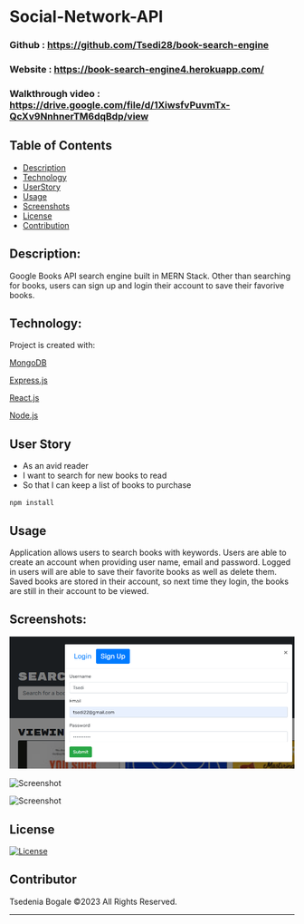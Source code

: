 # Social-Network-API

### Github : https://github.com/Tsedi28/book-search-engine

### Website : https://book-search-engine4.herokuapp.com/

### Walkthrough video : https://drive.google.com/file/d/1XiwsfvPuvmTx-QcXv9NnhnerTM6dqBdp/view


## Table of Contents

- [Description](#description)
- [Technology](#Technology)
- [UserStory](#userstory)
- [Usage](#usage)
- [Screenshots](#screenshots)
- [License](#license)
- [Contribution](#contributor)


## Description:

Google Books API search engine built in MERN Stack. Other than searching for books, users can sign up and login their account to save their favorive books.

## Technology:

Project is created with:

<p><a href="https://www.mongodb.com/">MongoDB</a></p>
<p><a href="https://www.npmjs.com/package/express">Express.js</a></p>
<p><a href="https://reactjs.org/">React.js</a></p>
<p><a href="https://nodejs.org/">Node.js</a></p>


## User Story
- As an avid reader
- I want to search for new books to read
- So that I can keep a list of books to purchase
```
npm install
```

## Usage

Application allows users to search books with keywords.
Users are able to create an account when providing user name, email and password.
Logged in users will are able to save their favorite books as well as delete them.
Saved books are stored in their account, so next time they login, the books are still in their account to be viewed.

## Screenshots:

![Screenshot](./client/src/assets/img/signup.png)

![Screenshot](./client/src/assets/img/search_books.png)

![Screenshot](./client/src/assets/img/saved_books.png)

## License

[![License](https://img.shields.io/badge/License-Apache_2.0-blue.svg)](https://opensource.org/licenses/Apache-2.0) <br>



## Contributor
Tsedenia Bogale ©2023 All Rights Reserved.
- - -